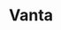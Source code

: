 ---
price: "99"
title: Vanta
license: An energetic, dark layout with vibrant orange accents, designed for a creative directory site. It features bold typographic elements and dynamic visuals.
highlights:
  - "51 Pages "
  - "80+ Sections"
  - "100+ Components"
features:
  - title: "Super  permisive license"
    description: "Use the theme for your own personal and professional purposes."
  - title: "A bounch of pages"
    description: "Precoded pages to get you started right away."
preview: "https://lexingtonthemes.com/viewports/vanta"
checkout: "https://lexingtonthemes.lemonsqueezy.com/checkout/buy/f0a11cac-e5c4-4cee-9a11-631749fd6647"
description: A dark-mode educational platform theme, emphasizing a sleek and modern interface for online learning. It offers features like course page, teachers, and lessons, all in a coherent, dark aesthetic designed to enhance user focus and interaction.
image:
  url: "/images/store/vanta.png"
  alt: "Put your alt text."

---